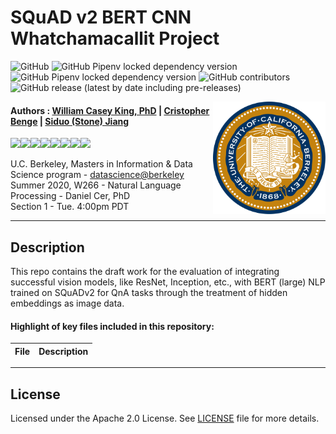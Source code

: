 SQuAD v2 BERT CNN Whatchamacallit Project
==========================================================

![GitHub](https://img.shields.io/github/license/cbenge509/kaggle_facial_keypoints) ![GitHub Pipenv locked dependency version](https://img.shields.io/github/pipenv/locked/dependency-version/cbenge509/kaggle_facial_keypoints/tensorflow) ![GitHub Pipenv locked dependency version](https://img.shields.io/github/pipenv/locked/dependency-version/cbenge509/kaggle_facial_keypoints/keras) ![GitHub contributors](https://img.shields.io/github/contributors/cbenge509/kaggle_facial_keypoints) ![GitHub release (latest by date including pre-releases)](https://img.shields.io/github/v/release/cbenge509/kaggle_facial_keypoints?include_prereleases)

<img align="right" width="180" src="./images/ucb.png"/>

#### Authors : [William Casey King, PhD](https://jackson.yale.edu/person/casey-king/) | [Cristopher Benge](https://cbenge509.github.io/) | [Siduo (Stone) Jiang](mailto:siduojiang@ischool.berkeley.edu)

[![](https://sourcerer.io/fame/cbenge509/cbenge509/BERTVision/images/0)](https://sourcerer.io/fame/cbenge509/cbenge509/BERTVision/links/0)[![](https://sourcerer.io/fame/cbenge509/cbenge509/BERTVision/images/1)](https://sourcerer.io/fame/cbenge509/cbenge509/BERTVision/links/1)[![](https://sourcerer.io/fame/cbenge509/cbenge509/BERTVision/images/2)](https://sourcerer.io/fame/cbenge509/cbenge509/BERTVision/links/2)[![](https://sourcerer.io/fame/cbenge509/cbenge509/BERTVision/images/3)](https://sourcerer.io/fame/cbenge509/cbenge509/BERTVision/links/3)[![](https://sourcerer.io/fame/cbenge509/cbenge509/BERTVision/images/4)](https://sourcerer.io/fame/cbenge509/cbenge509/BERTVision/links/4)[![](https://sourcerer.io/fame/cbenge509/cbenge509/BERTVision/images/5)](https://sourcerer.io/fame/cbenge509/cbenge509/BERTVision/links/5)[![](https://sourcerer.io/fame/cbenge509/cbenge509/BERTVision/images/6)](https://sourcerer.io/fame/cbenge509/cbenge509/BERTVision/links/6)[![](https://sourcerer.io/fame/cbenge509/cbenge509/BERTVision/images/7)](https://sourcerer.io/fame/cbenge509/cbenge509/BERTVision/links/7)


U.C. Berkeley, Masters in Information & Data Science program - [datascience@berkeley](https://datascience.berkeley.edu/) 
Summer 2020, W266 - Natural Language Processing - Daniel Cer, PhD <br>
Section 1 - Tue. 4:00pm PDT

---

## Description

This repo contains the draft work for the evaluation of integrating successful vision models, like ResNet, Inception, etc., with BERT (large) NLP trained on SQuADv2 for QnA tasks through the treatment of hidden embeddings as image data.

#### Highlight of key files included in this repository:

  |File | Description |
  |:----|:------------|

---
  
License
-------
Licensed under the Apache 2.0 License. See [LICENSE](LICENSE.txt) file for more details.
